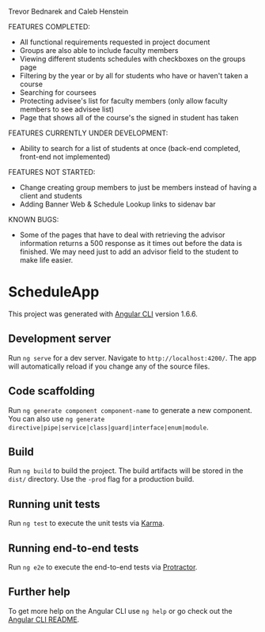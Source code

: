 Trevor Bednarek and Caleb Henstein

FEATURES COMPLETED:
- All functional requirements requested in project document
- Groups are also able to include faculty members
- Viewing different students schedules with checkboxes on the groups page
- Filtering by the year or by all for students who have or haven't taken a course
- Searching for coursees
- Protecting advisee's list for faculty members (only allow faculty members to see advisee list)
- Page that shows all of the course's the signed in student has taken

FEATURES CURRENTLY UNDER DEVELOPMENT:
- Ability to search for a list of students at once (back-end completed, front-end not implemented)

FEATURES NOT STARTED:
- Change creating group members to just be members instead of having a client and students
- Adding Banner Web & Schedule Lookup links to sidenav bar


KNOWN BUGS:
- Some of the pages that have to deal with retrieving the advisor information returns a 500 response
 as it times out before the data is finished. We may need just to add an advisor field to the student to make life easier.




# ScheduleApp

This project was generated with [Angular CLI](https://github.com/angular/angular-cli) version 1.6.6.

## Development server

Run `ng serve` for a dev server. Navigate to `http://localhost:4200/`. The app will automatically reload if you change any of the source files.

## Code scaffolding

Run `ng generate component component-name` to generate a new component. You can also use `ng generate directive|pipe|service|class|guard|interface|enum|module`.

## Build

Run `ng build` to build the project. The build artifacts will be stored in the `dist/` directory. Use the `-prod` flag for a production build.

## Running unit tests

Run `ng test` to execute the unit tests via [Karma](https://karma-runner.github.io).

## Running end-to-end tests

Run `ng e2e` to execute the end-to-end tests via [Protractor](http://www.protractortest.org/).

## Further help

To get more help on the Angular CLI use `ng help` or go check out the [Angular CLI README](https://github.com/angular/angular-cli/blob/master/README.md).
